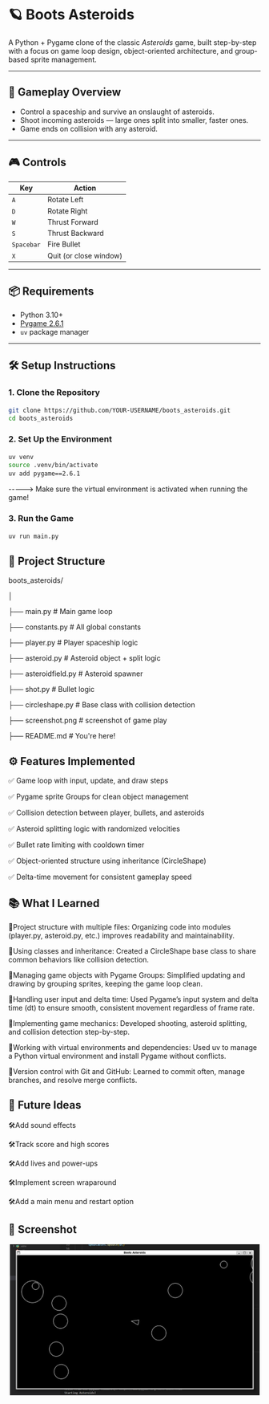 # 🪐 Boots Asteroids

A Python + Pygame clone of the classic *Asteroids* game, built step-by-step with a focus on game loop design, object-oriented architecture, and group-based sprite management.

---

## 🚀 Gameplay Overview

- Control a spaceship and survive an onslaught of asteroids.
- Shoot incoming asteroids — large ones split into smaller, faster ones.
- Game ends on collision with any asteroid.

---

## 🎮 Controls

| Key        | Action                  |
|------------|--------------------------|
| `A`        | Rotate Left              |
| `D`        | Rotate Right             |
| `W`        | Thrust Forward           |
| `S`        | Thrust Backward          |
| `Spacebar` | Fire Bullet              |
| `X`        | Quit (or close window)   |

---

## 📦 Requirements

- Python 3.10+
- [Pygame 2.6.1](https://www.pygame.org/news)
- `uv` package manager

---

## 🛠️ Setup Instructions

### 1. Clone the Repository

```bash
git clone https://github.com/YOUR-USERNAME/boots_asteroids.git
cd boots_asteroids
```

### 2. Set Up the Environment

```bash
uv venv
source .venv/bin/activate
uv add pygame==2.6.1
```
-----> Make sure the virtual environment is activated when running the game!

### 3. Run the Game
```bash
uv run main.py
```

## 🧩 Project Structure

boots_asteroids/

│

├── main.py                # Main game loop

├── constants.py           # All global constants

├── player.py              # Player spaceship logic

├── asteroid.py            # Asteroid object + split logic

├── asteroidfield.py       # Asteroid spawner

├── shot.py                # Bullet logic

├── circleshape.py         # Base class with collision detection

├── screenshot.png         # screenshot of game play 

├── README.md              # You're here!


## ⚙️ Features Implemented

✅ Game loop with input, update, and draw steps

✅ Pygame sprite Groups for clean object management

✅ Collision detection between player, bullets, and asteroids

✅ Asteroid splitting logic with randomized velocities

✅ Bullet rate limiting with cooldown timer

✅ Object-oriented structure using inheritance (CircleShape)

✅ Delta-time movement for consistent gameplay speed


## 📚 What I Learned

📌Project structure with multiple files: Organizing code into modules (player.py, asteroid.py, etc.) improves readability and maintainability.

📌Using classes and inheritance: Created a CircleShape base class to share common behaviors like collision detection.

📌Managing game objects with Pygame Groups: Simplified updating and drawing by grouping sprites, keeping the game loop clean.

📌Handling user input and delta time: Used Pygame’s input system and delta time (dt) to ensure smooth, consistent movement regardless of frame rate.

📌Implementing game mechanics: Developed shooting, asteroid splitting, and collision detection step-by-step.

📌Working with virtual environments and dependencies: Used uv to manage a Python virtual environment and install Pygame without conflicts.

📌Version control with Git and GitHub: Learned to commit often, manage branches, and resolve merge conflicts.

## 🧪 Future Ideas

🛠️Add sound effects

🛠️Track score and high scores

🛠️Add lives and power-ups

🛠️Implement screen wraparound

🛠️Add a main menu and restart option

## 📸 Screenshot
<p align="center">
  <img src="screenshot.png" alt="Gameplay Screenshot" width="500"/>
</p>
